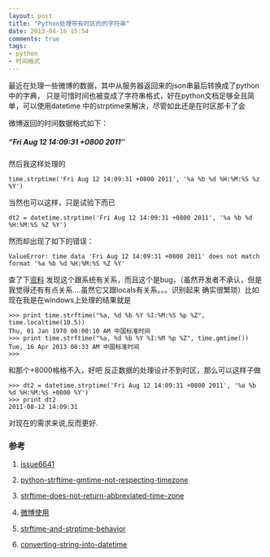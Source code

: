 ```yaml
---
layout: post
title: "Python处理带有时区的的字符串"
date: 2013-04-16 15:54
comments: true
tags: 
- python 
- 时间格式
---
```


最近在处理一些微博的数据，其中从服务器返回来的json串最后转换成了python中的字典，
只是可惜时间也被变成了字符串格式，好在python文档足够全且简单，可以使用datetime
中的strptime来解决，尽管如此还是在时区那卡了会

微博返回的时间数据格式如下：

##### “Fri Aug 12 14:09:31 +0800 2011″

然后我这样处理的

```
time.strptime('Fri Aug 12 14:09:31 +0800 2011', '%a %b %d %H:%M:%S %z %Y')
```
<!--more-->
当然也可以这样，只是试验下而已

```
dt2 = datetime.strptime('Fri Aug 12 14:09:31 +0800 2011', '%a %b %d %H:%M:%S %Z %Y')
```

然而却出现了如下的错误：

```
ValueError: time data 'Fri Aug 12 14:09:31 +0800 2011' does not match format '%a %b %d %H:%M:%S %Z %Y'
```

查了下[资料](http://stackoverflow.com/questions/10540399/strftime-does-not-return-abbreviated-time-zone)
发现这个跟系统有关系，而且这个是bug，（虽然开发者不承认，但是我觉得还有有点关系….虽然它又跟locals有关系。。。识别起来
确实很繁琐）比如现在我是在windows上处理的结果就是

```
>>> print time.strftime("%a, %d %b %Y %I:%M:%S %p %Z", time.localtime(10.5))
Thu, 01 Jan 1970 08:00:10 AM 中国标准时间
>>> print time.strftime("%a, %d %b %Y %I:%M %p %Z", time.gmtime())
Tue, 16 Apr 2013 08:33 AM 中国标准时间
>>>
```

和那个+8000格格不入，好吧 反正数据的处理设计不到时区，那么可以这样子做

```
>>> dt2 = datetime.strptime('Fri Aug 12 14:09:31 +0800 2011', '%a %b %d %H:%M:%S +0800 %Y')
>>> print dt2
2011-08-12 14:09:31
```

对现在的需求来说,反而更好.

### 参考

1. [issue6641](http://bugs.python.org/issue6641)

2. [python-strftime-gmtime-not-respecting-timezone](http://stackoverflow.com/questions/4788533/python-strftime-gmtime-not-respecting-timezone)

3. [strftime-does-not-return-abbreviated-time-zone](http://stackoverflow.com/questions/10540399/strftime-does-not-return-abbreviated-time-zone)

4. [微博使用](http://forum.open.weibo.com/read.php?tid=11780)

5. [strftime-and-strptime-behavior](http://docs.python.org/2/library/datetime.html#strftime-and-strptime-behavior)

6. [converting-string-into-datetime](http://stackoverflow.com/questions/466345/converting-string-into-datetime)